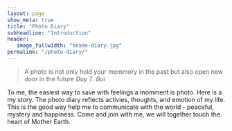```yaml
---
layout: page
show_meta: true
title: "Photo Diary"
subheadline: "Introduction"
header:
   image_fullwidth: "heade-diary.jpg"
permalink: "/photo-diary/"
---
```


> A photo is not only hold your memmory in the past but also open new door in the future
<cite>Duy T. Bui</cite> 

To me, the easiest way to save with feelings a momment is photo. Here is a my story. The photo diary reflects activies, thoughts, and emotion of my life. This is the good way help me to communicate with the world - peaceful, mystery and happiness. Come and join with me, we will together touch the heart of Mother Earth. 



 [1]: #
 [2]: #